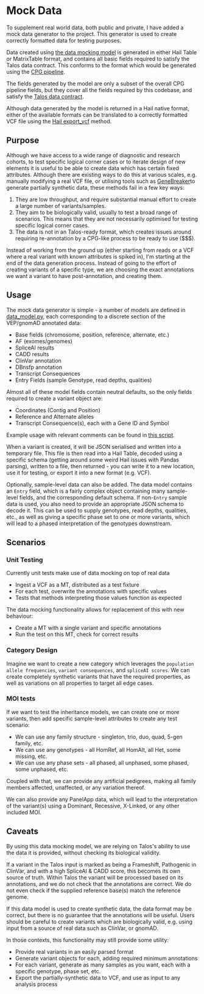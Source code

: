 # Mock Data

To supplement real world data, both public and private, I have added a mock data generator to the project. This generator is used to create correctly formatted data for testing purposes.

Data created using [the data mocking model](https://github.com/populationgenomics/talos/blob/main/src/talos/data_model.py) is generated in either Hail Table or MatrixTable format, and contains all basic fields required to satisfy the Talos data contract. This conforms to the format which would be generated using the [CPG pipeline](https://github.com/populationgenomics/production-pipelines/blob/main/cpg_workflows/query_modules/seqr_loader.py#L18).

The fields generated by the model are only a subset of the overall CPG pipeline fields, but they cover all the fields required by this codebase, and satisfy the [Talos data contract](https://github.com/populationgenomics/talos/blob/main/src/talos/hail_audit.py).

Although data generated by the model is returned in a Hail native format, either of the available formats can be translated to a correctly formatted VCF file using the [Hail export_vcf](https://hail.is/docs/0.2/methods/impex.html#hail.methods.export_vcf) method.

## Purpose

Although we have access to a wide range of diagnostic and research cohorts, to test specific logical corner cases or to iterate design of new elements it is useful to be able to create data which has certain fixed attributes. Although there are existing ways to do this at various scales, e.g. manually modifying a real VCF file, or utilising tools such as [GeneBreaker](https://pubmed.ncbi.nlm.nih.gov/33368787/)to generate partially synthetic data, these methods fail in a few key ways:

1. They are low throughput, and require substantial manual effort to create a large number of variants/samples.
2. They aim to be biologically valid, usually to test a broad range of scenarios. This means that they are not necessarily optimised for testing specific logical corner cases.
3. The data is not in an Talos-ready format, which creates issues around requiring re-annotation by a CPG-like process to be ready to use ($$$).

Instead of working from the ground up (either starting from reads or a VCF where a real variant with known attributes is spiked in), I'm starting at the end of the data generation process. Instead of going to the effort of creating variants of a specific type, we are choosing the exact annotations we want a variant to have post-annotation, and creating them.

## Usage

The mock data generator is simple - a number of models are defined in [data_model.py](https://github.com/populationgenomics/talos/blob/main/src/talos/data_model.py), each corresponding to a discrete section of the VEP/gnomAD annotated data:

* Base fields (chromosome, position, reference, alternate, etc.)
* AF (exomes/genomes)
* SpliceAI results
* CADD results
* ClinVar annotation
* DBnsfp annotation
* Transcript Consequences
* Entry Fields (sample Genotype, read depths, qualities)

Almost all of these model fields contain neutral defaults, so the only fields required to create a variant object are:

* Coordinates (Contig and Position)
* Reference and Alternate alleles
* Transcript Consequence(s), each with a Gene ID and Symbol

Example usage with relevant comments can be found in [this script](../reanalysis/model_go_brrr.py).

When a variant is created, it will be JSON serialised and written into a temporary file. This file is then read into a Hail Table, decoded using a specific schema (getting around some weird Hail issues with Pandas parsing), written to a file, then returned - you can write it to a new location, use it for testing, or export it into a new format (e.g. VCF).

Optionally, sample-level data can also be added. The data model contains an `Entry` field, which is a fairly complex object containing many sample-level fields, and the corresponding default schema. If non-`Entry` sample data is used, you also need to provide an appropriate JSON schema to decode it. This can be used to supply genotypes, read depths, qualities, etc., as well as giving a specific phase set to one or more variants, which will lead to a phased interpretation of the genotypes downstream.

## Scenarios

### Unit Testing

Currently unit tests make use of data mocking on top of real data

* Ingest a VCF as a MT, distributed as a test fixture
* For each test, overwrite the annotations with specific values
* Tests that methods interpreting those values function as expected

The data mocking functionality allows for replacement of this with new behaviour:

* Create a MT with a single variant and specific annotations
* Run the test on this MT, check for correct results

### Category Design

Imagine we want to create a new category which leverages the `population allele frequencies`, `variant consequences`,
and `spliceAI scores`. We can create completely synthetic variants that have the required properties, as well as
variations on all properties to target all edge cases.

### MOI tests

If we want to test the inheritance models, we can create one or more variants, then add specific sample-level attributes to create any test scenario:

* We can use any family structure - singleton, trio, duo, quad, 5-gen family, etc.
* We can use any genotypes - all HomRef, all HomAlt, all Het, some missing, etc.
* We can use any phase sets - all phased, all unphased, some phased, some unphased, etc.

Coupled with that, we can provide any artificial pedigrees, making all family members affected, unaffected, or any variation thereof.

We can also provide any PanelApp data, which will lead to the interpretation of the variant(s) using a Dominant, Recessive, X-Linked, or any other included MOI.

## Caveats

By using this data mocking model, we are relying on Talos's ability to use the data it is provided, without checking its biological validity.

If a variant in the Talos input is marked as being a Frameshift, Pathogenic in ClinVar, and with a high SpliceAI & CADD score, this becomes its own source of truth. Within Talos the variant will be processed based on its annotations, and we do not check that the annotations are correct. We do not even check if the supplied reference base(s) match the reference genome.

If this data model is used to create synthetic data, the data format may be correct, but there is no guarantee that the annotations will be useful. Users should be careful to create variants which are biologically valid, e.g. using input from a source of real data such as ClinVar, or gnomAD.

In those contexts, this functionality may still provide some utility:

* Provide real variants in an easily parsed format
* Generate variant objects for each, adding required minimum annotations
* For each variant, generate as many samples as you want, each with a specific genotype, phase set, etc.
* Export the partially-synthetic data to VCF, and use as input to any analysis process
